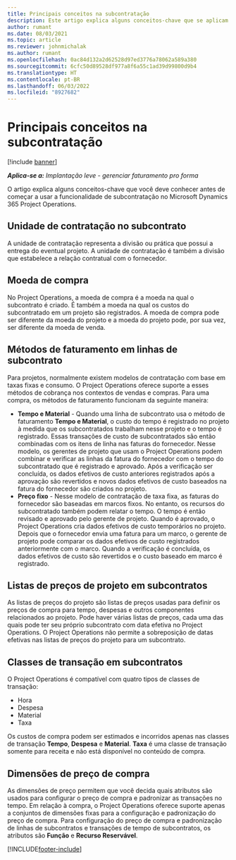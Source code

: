 ```yaml
---
title: Principais conceitos na subcontratação
description: Este artigo explica alguns conceitos-chave que se aplicam à subcontratação no Microsoft Dynamics 365 Project Operations.
author: rumant
ms.date: 08/03/2021
ms.topic: article
ms.reviewer: johnmichalak
ms.author: rumant
ms.openlocfilehash: 0ac84d132a2d62528d97ed3776a78062a589a380
ms.sourcegitcommit: 6cfc50d89528df977a8f6a55c1ad39d99800d9b4
ms.translationtype: HT
ms.contentlocale: pt-BR
ms.lasthandoff: 06/03/2022
ms.locfileid: "8927682"
---
```

# <a name="key-concepts-in-subcontracting"></a>Principais conceitos na subcontratação

[!include [banner](../../includes/dataverse-preview.md)]

_**Aplica-se a:** Implantação leve - gerenciar faturamento pro forma_

O artigo explica alguns conceitos-chave que você deve conhecer antes de começar a usar a funcionalidade de subcontratação no Microsoft Dynamics 365 Project Operations.

## <a name="contracting-unit-on-the-subcontract"></a>Unidade de contratação no subcontrato

A unidade de contratação representa a divisão ou prática que possui a entrega do eventual projeto. A unidade de contratação é também a divisão que estabelece a relação contratual com o fornecedor.

## <a name="purchase-currency"></a>Moeda de compra

No Project Operations, a moeda de compra é a moeda na qual o subcontrato é criado. É também a moeda na qual os custos do subcontratado em um projeto são registrados. A moeda de compra pode ser diferente da moeda do projeto e a moeda do projeto pode, por sua vez, ser diferente da moeda de venda.

## <a name="billing-methods-on-subcontract-lines"></a>Métodos de faturamento em linhas de subcontrato

Para projetos, normalmente existem modelos de contratação com base em taxas fixas e consumo. O Project Operations oferece suporte a esses métodos de cobrança nos contextos de vendas e compras. Para uma compra, os métodos de faturamento funcionam da seguinte maneira:

- **Tempo e Material** - Quando uma linha de subcontrato usa o método de faturamento **Tempo e Material**, o custo do tempo é registrado no projeto à medida que os subcontratados trabalham nesse projeto e o tempo é registrado. Essas transações de custo de subcontratados são então combinadas com os itens de linha nas faturas do fornecedor. Nesse modelo, os gerentes de projeto que usam o Project Operations podem combinar e verificar as linhas da fatura do fornecedor com o tempo do subcontratado que é registrado e aprovado. Após a verificação ser concluída, os dados efetivos de custo anteriores registrados após a aprovação são revertidos e novos dados efetivos de custo baseados na fatura do fornecedor são criados no projeto.
- **Preço fixo** - Nesse modelo de contratação de taxa fixa, as faturas do fornecedor são baseadas em marcos fixos. No entanto, os recursos do subcontratado também podem relatar o tempo. O tempo é então revisado e aprovado pelo gerente de projeto. Quando é aprovado, o Project Operations cria dados efetivos de custo temporários no projeto. Depois que o fornecedor envia uma fatura para um marco, o gerente de projeto pode comparar os dados efetivos de custo registrados anteriormente com o marco. Quando a verificação é concluída, os dados efetivos de custo são revertidos e o custo baseado em marco é registrado.

## <a name="project-price-lists-on-subcontracts"></a>Listas de preços de projeto em subcontratos

As listas de preços do projeto são listas de preços usadas para definir os preços de compra para tempo, despesas e outros componentes relacionados ao projeto. Pode haver várias listas de preços, cada uma das quais pode ter seu próprio subcontrato com data efetiva no Project Operations. O Project Operations não permite a sobreposição de datas efetivas nas listas de preços do projeto para um subcontrato.

## <a name="transaction-classes-on-subcontracts"></a>Classes de transação em subcontratos

O Project Operations é compatível com quatro tipos de classes de transação:

- Hora
- Despesa
- Material
- Taxa

Os custos de compra podem ser estimados e incorridos apenas nas classes de transação **Tempo**, **Despesa** e **Material**. **Taxa** é uma classe de transação somente para receita e não está disponível no conteúdo de compra.

## <a name="purchase-pricing-dimensions"></a>Dimensões de preço de compra

As dimensões de preço permitem que você decida quais atributos são usados para configurar o preço de compra e padronizar as transações no tempo. Em relação à compra, o Project Operations oferece suporte apenas a conjuntos de dimensões fixas para a configuração e padronização do preço de compra. Para configuração do preço de compra e padronização de linhas de subcontratos e transações de tempo de subcontratos, os atributos são **Função** e **Recurso Reservável**.

[!INCLUDE[footer-include](../../includes/footer-banner.md)]
